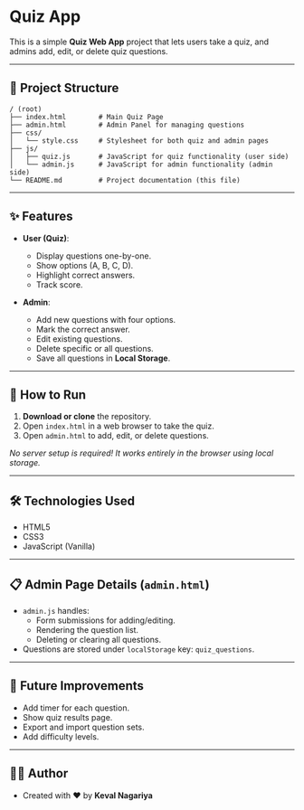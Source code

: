
# Quiz App

This is a simple **Quiz Web App** project that lets users take a quiz, and admins add, edit, or delete quiz questions.

---

## 📂 Project Structure

```
/ (root)
├── index.html        # Main Quiz Page
├── admin.html        # Admin Panel for managing questions
├── css/
│   └── style.css     # Stylesheet for both quiz and admin pages
├── js/
│   ├── quiz.js       # JavaScript for quiz functionality (user side)
│   └── admin.js      # JavaScript for admin functionality (admin side)
└── README.md         # Project documentation (this file)
```

---

## ✨ Features

- **User (Quiz)**:
  - Display questions one-by-one.
  - Show options (A, B, C, D).
  - Highlight correct answers.
  - Track score.

- **Admin**:
  - Add new questions with four options.
  - Mark the correct answer.
  - Edit existing questions.
  - Delete specific or all questions.
  - Save all questions in **Local Storage**.

---

## 🚀 How to Run

1. **Download or clone** the repository.
2. Open `index.html` in a web browser to take the quiz.
3. Open `admin.html` to add, edit, or delete questions.

_No server setup is required! It works entirely in the browser using local storage._

---

## 🛠️ Technologies Used

- HTML5
- CSS3
- JavaScript (Vanilla)

---

## 📋 Admin Page Details (`admin.html`)

- `admin.js` handles:
  - Form submissions for adding/editing.
  - Rendering the question list.
  - Deleting or clearing all questions.
- Questions are stored under `localStorage` key: `quiz_questions`.

---

## 🎯 Future Improvements

- Add timer for each question.
- Show quiz results page.
- Export and import question sets.
- Add difficulty levels.

---

## 🧑‍💻 Author

- Created with ❤️ by **Keval Nagariya** 
